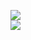 [![](https://img.shields.io/badge/Made%20With-Github%20Spray-lightgrey.svg?style=for-the-badge&logo=github)](https://github.com/Annihil/github-spray#17694)  
[![](https://i.imgur.com/2DrTn0Z.gif)](https://github.com/Annihil/github-spray)